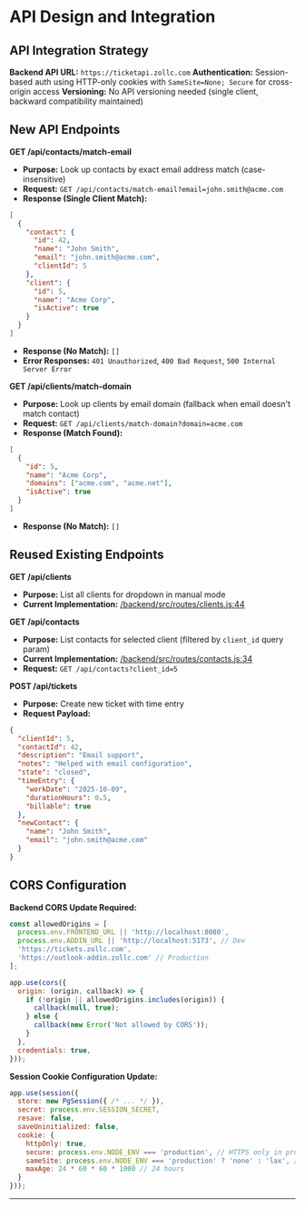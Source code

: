 # API Design and Integration

## API Integration Strategy

**Backend API URL:** `https://ticketapi.zollc.com`
**Authentication:** Session-based auth using HTTP-only cookies with `SameSite=None; Secure` for cross-origin access
**Versioning:** No API versioning needed (single client, backward compatibility maintained)

## New API Endpoints

**GET /api/contacts/match-email**
- **Purpose:** Look up contacts by exact email address match (case-insensitive)
- **Request:** `GET /api/contacts/match-email?email=john.smith@acme.com`
- **Response (Single Client Match):**
```json
[
  {
    "contact": {
      "id": 42,
      "name": "John Smith",
      "email": "john.smith@acme.com",
      "clientId": 5
    },
    "client": {
      "id": 5,
      "name": "Acme Corp",
      "isActive": true
    }
  }
]
```
- **Response (No Match):** `[]`
- **Error Responses:** `401 Unauthorized`, `400 Bad Request`, `500 Internal Server Error`

**GET /api/clients/match-domain**
- **Purpose:** Look up clients by email domain (fallback when email doesn't match contact)
- **Request:** `GET /api/clients/match-domain?domain=acme.com`
- **Response (Match Found):**
```json
[
  {
    "id": 5,
    "name": "Acme Corp",
    "domains": ["acme.com", "acme.net"],
    "isActive": true
  }
]
```
- **Response (No Match):** `[]`

## Reused Existing Endpoints

**GET /api/clients**
- **Purpose:** List all clients for dropdown in manual mode
- **Current Implementation:** [/backend/src/routes/clients.js:44](backend/src/routes/clients.js:44)

**GET /api/contacts**
- **Purpose:** List contacts for selected client (filtered by `client_id` query param)
- **Current Implementation:** [/backend/src/routes/contacts.js:34](backend/src/routes/contacts.js:34)
- **Request:** `GET /api/contacts?client_id=5`

**POST /api/tickets**
- **Purpose:** Create new ticket with time entry
- **Request Payload:**
```json
{
  "clientId": 5,
  "contactId": 42,
  "description": "Email support",
  "notes": "Helped with email configuration",
  "state": "closed",
  "timeEntry": {
    "workDate": "2025-10-09",
    "durationHours": 0.5,
    "billable": true
  },
  "newContact": {
    "name": "John Smith",
    "email": "john.smith@acme.com"
  }
}
```

## CORS Configuration

**Backend CORS Update Required:**

```javascript
const allowedOrigins = [
  process.env.FRONTEND_URL || 'http://localhost:8080',
  process.env.ADDIN_URL || 'http://localhost:5173', // Dev
  'https://tickets.zollc.com',
  'https://outlook-addin.zollc.com' // Production
];

app.use(cors({
  origin: (origin, callback) => {
    if (!origin || allowedOrigins.includes(origin)) {
      callback(null, true);
    } else {
      callback(new Error('Not allowed by CORS'));
    }
  },
  credentials: true,
}));
```

**Session Cookie Configuration Update:**

```javascript
app.use(session({
  store: new PgSession({ /* ... */ }),
  secret: process.env.SESSION_SECRET,
  resave: false,
  saveUninitialized: false,
  cookie: {
    httpOnly: true,
    secure: process.env.NODE_ENV === 'production', // HTTPS only in prod
    sameSite: process.env.NODE_ENV === 'production' ? 'none' : 'lax', // 'none' for cross-origin
    maxAge: 24 * 60 * 60 * 1000 // 24 hours
  }
}));
```

---
